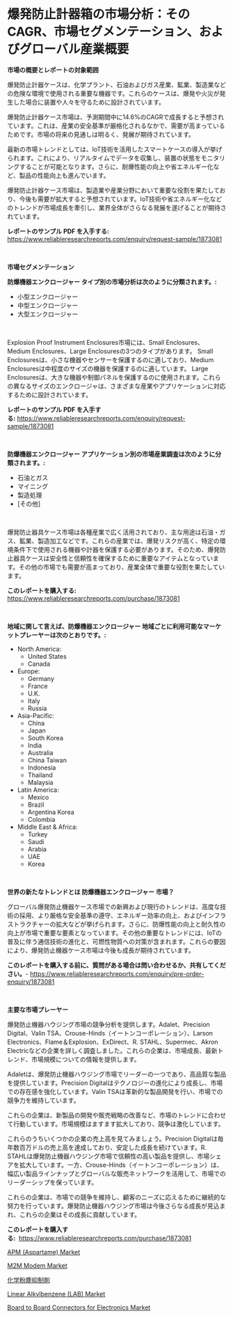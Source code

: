 <p><h1>爆発防止計器箱の市場分析：そのCAGR、市場セグメンテーション、およびグローバル産業概要</h1></p><p><strong>市場の概要とレポートの対象範囲</strong></p>
<p><p>爆発防止計器ケースは、化学プラント、石油およびガス産業、鉱業、製造業などの危険な環境で使用される重要な機器です。これらのケースは、爆発や火災が発生した場合に装置や人々を守るために設計されています。</p><p>爆発防止計器ケース市場は、予測期間中に14.6%のCAGRで成長すると予想されています。これは、産業の安全基準が厳格化されるなかで、需要が高まっているためです。市場の将来の見通しは明るく、発展が期待されています。</p><p>最新の市場トレンドとしては、IoT技術を活用したスマートケースの導入が挙げられます。これにより、リアルタイムでデータを収集し、装置の状態をモニタリングすることが可能となります。さらに、耐爆性能の向上や省エネルギー化など、製品の性能向上も進んでいます。</p><p>爆発防止計器ケース市場は、製造業や産業分野において重要な役割を果たしており、今後も需要が拡大すると予想されています。IoT技術や省エネルギー化などのトレンドが市場成長を牽引し、業界全体がさらなる発展を遂げることが期待されています。</p></p>
<p><strong>レポートのサンプル PDF を入手する:</strong> <a href="https://www.reliableresearchreports.com/enquiry/request-sample/1873081">https://www.reliableresearchreports.com/enquiry/request-sample/1873081</a></p>
<p>&nbsp;</p>
<p><strong>市場セグメンテーション</strong></p>
<p><strong>防爆機器エンクロージャー タイプ別の市場分析は次のように分類されます。:</strong></p>
<p><ul><li>小型エンクロージャー</li><li>中型エンクロージャー</li><li>大型エンクロージャー</li></ul></p>
<p>&nbsp;</p>
<p><p>Explosion Proof Instrument Enclosures市場には、Small Enclosures、Medium Enclosures、Large Enclosuresの3つのタイプがあります。 Small Enclosuresは、小さな機器やセンサーを保護するのに適しており、Medium Enclosuresは中程度のサイズの機器を保護するのに適しています。 Large Enclosuresは、大きな機器や制御パネルを保護するのに使用されます。これらの異なるサイズのエンクロージャは、さまざまな産業やアプリケーションに対応するために設計されています。</p></p>
<p><strong>レポートのサンプル PDF を入手する:</strong>&nbsp;<a href="https://www.reliableresearchreports.com/enquiry/request-sample/1873081">https://www.reliableresearchreports.com/enquiry/request-sample/1873081</a></p>
<p>&nbsp;</p>
<p><strong> 防爆機器エンクロージャー アプリケーション別の市場産業調査は次のように分類されます。:</strong></p>
<p><ul><li>石油とガス</li><li>マイニング</li><li>製造処理</li><li>[その他]</li></ul></p>
<p>&nbsp;</p>
<p><p>爆発防止器具ケース市場は各種産業で広く活用されており、主な用途は石油・ガス、鉱業、製造加工などです。これらの産業では、爆発リスクが高く、特定の環境条件下で使用される機器や計器を保護する必要があります。そのため、爆発防止器具ケースは安全性と信頼性を確保するために重要なアイテムとなっています。その他の市場でも需要が高まっており、産業全体で重要な役割を果たしています。</p></p>
<p><strong>このレポートを購入する:</strong>&nbsp; <a href="https://www.reliableresearchreports.com/purchase/1873081">https://www.reliableresearchreports.com/purchase/1873081</a></p>
<p>&nbsp;</p>
<p><strong>地域に関して言えば、防爆機器エンクロージャー 地域ごとに利用可能なマーケットプレーヤーは次のとおりです。:</strong></p>
<p><ul>
    <li>
        North America:
        <ul>
            <li>United States</li>
            <li>Canada</li>
        </ul>
    </li>
    <li>
        Europe:
        <ul>
            <li>Germany</li>
            <li>France</li>
            <li>U.K.</li>
            <li>Italy</li>
            <li>Russia</li>
        </ul>
    </li>
    <li>
        Asia-Pacific:
        <ul>
            <li>China</li>
            <li>Japan</li>
            <li>South Korea</li>
            <li>India</li>
            <li>Australia</li>
            <li>China Taiwan</li>
            <li>Indonesia</li>
            <li>Thailand</li>
            <li>Malaysia</li>
        </ul>
    </li>
    <li>
        Latin America:
        <ul>
            <li>Mexico</li>
            <li>Brazil</li>
            <li>Argentina Korea</li>
            <li>Colombia</li>
        </ul>
    </li>
    <li>
        Middle East & Africa:
        <ul>
            <li>Turkey</li>
            <li>Saudi</li>
            <li>Arabia</li>
            <li>UAE</li>
            <li>Korea</li>
        </ul>
    </li>
    </ul></p>
<p>&nbsp;</p>
<p><strong>世界の新たなトレンドとは 防爆機器エンクロージャー 市場？</strong></p>
<p><p>グローバル爆発防止機器ケース市場での新興および現行のトレンドは、高度な技術の採用、より厳格な安全基準の遵守、エネルギー効率の向上、およびインフラストラクチャーの拡大などが挙げられます。さらに、防爆性能の向上と耐久性の向上が市場で重要な要素となっています。その他の重要なトレンドには、IoTの普及に伴う通信技術の進化と、可燃性物質への対策が含まれます。これらの要因により、爆発防止機器ケース市場は今後も成長が期待されています。</p></p>
<p><strong>このレポートを購入する前に、質問がある場合は問い合わせるか、共有してください。</strong>- <a href="https://www.reliableresearchreports.com/enquiry/pre-order-enquiry/1873081">https://www.reliableresearchreports.com/enquiry/pre-order-enquiry/1873081</a></p>
<p>&nbsp;</p>
<p><strong>主要な市場プレーヤー</strong></p>
<p><p>爆発防止機器ハウジング市場の競争分析を提供します。Adalet、Precision Digital、Valin TSA、Crouse-Hinds（イートンコーポレーション）、Larson Electronics、Flame＆Explosion、ExDirect、R. STAHL、Supermec、Akron Electricなどの企業を詳しく調査しました。これらの企業は、市場成長、最新トレンド、市場規模についての情報を提供します。</p><p>Adaletは、爆発防止機器ハウジング市場でリーダーの一つであり、高品質な製品を提供しています。Precision Digitalはテクノロジーの進化により成長し、市場での存在感を強化しています。Valin TSAは革新的な製品開発を行い、市場での競争力を維持しています。</p><p>これらの企業は、新製品の開発や販売戦略の改善など、市場のトレンドに合わせて行動しています。市場規模はますます拡大しており、競争は激化しています。</p><p>これらのうちいくつかの企業の売上高を見てみましょう。Precision Digitalは毎年数百万ドルの売上高を達成しており、安定した成長を続けています。R. STAHLは爆発防止機器ハウジング市場で信頼性の高い製品を提供し、市場シェアを拡大しています。一方、Crouse-Hinds（イートンコーポレーション）は、幅広い製品ラインナップとグローバルな販売ネットワークを活用して、市場でのリーダーシップを保っています。</p><p>これらの企業は、市場での競争を維持し、顧客のニーズに応えるために継続的な努力を行っています。爆発防止機器ハウジング市場は今後さらなる成長が見込まれ、これらの企業はその成長に貢献しています。</p></p>
<p><strong>このレポートを購入する:</strong>&nbsp;&nbsp;<a href="https://www.reliableresearchreports.com/purchase/1873081">https://www.reliableresearchreports.com/purchase/1873081</a></p>
<p><p><a href="https://github.com/lbird53714/Market-Research-Report-List-3/blob/main/apm-aspartame-market.md">APM (Aspartame) Market</a></p><p><a href="https://view.publitas.com/reportprime-1/m2m-modem-market-with-the-goal-of-estimating-the-market-size-and-future-growth-potential-of-various-market-segments-based-on-component-applications-end-user-and-region/">M2M Modem Market</a></p><p><a href="https://medium.com/@tubbs463/%E5%8C%96%E5%AD%A6%E7%9A%84%E3%81%AA%E3%83%80%E3%82%B9%E3%83%88%E6%8A%91%E5%88%B6%E5%89%A4%E5%B8%82%E5%A0%B4%E3%81%AE%E3%83%A1%E3%83%88%E3%83%AA%E3%82%AF%E3%82%B9%E3%81%AE%E3%83%87%E3%82%B3%E3%83%BC%E3%83%89-%E5%B8%82%E5%A0%B4%E3%82%B7%E3%82%A7%E3%82%A2-%E3%83%88%E3%83%AC%E3%83%B3%E3%83%89-%E6%88%90%E9%95%B7%E3%83%91%E3%82%BF%E3%83%BC%E3%83%B3-1b99d5f00598">化学粉塵抑制剤</a></p><p><a href="https://github.com/dringals/Market-Research-Report-List-3/blob/main/linear-alkylbenzene-lab-market.md">Linear Alkylbenzene (LAB) Market</a></p><p><a href="https://issuu.com/reportprime-2/docs/board-to-board-connectors-for-electronics-market-s">Board to Board Connectors for Electronics Market</a></p></p>